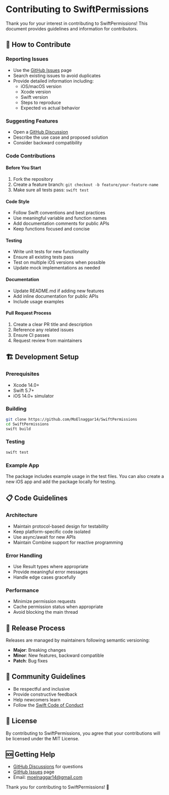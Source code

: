 # Contributing to SwiftPermissions

Thank you for your interest in contributing to SwiftPermissions! This document provides guidelines and information for contributors.

## 🎯 How to Contribute

### Reporting Issues
- Use the [GitHub Issues](https://github.com/MoElnaggar14/SwiftPermissions/issues) page
- Search existing issues to avoid duplicates
- Provide detailed information including:
  - iOS/macOS version
  - Xcode version
  - Swift version
  - Steps to reproduce
  - Expected vs actual behavior

### Suggesting Features
- Open a [GitHub Discussion](https://github.com/MoElnaggar14/SwiftPermissions/discussions)
- Describe the use case and proposed solution
- Consider backward compatibility

### Code Contributions

#### Before You Start
1. Fork the repository
2. Create a feature branch: `git checkout -b feature/your-feature-name`
3. Make sure all tests pass: `swift test`

#### Code Style
- Follow Swift conventions and best practices
- Use meaningful variable and function names
- Add documentation comments for public APIs
- Keep functions focused and concise

#### Testing
- Write unit tests for new functionality
- Ensure all existing tests pass
- Test on multiple iOS versions when possible
- Update mock implementations as needed

#### Documentation
- Update README.md if adding new features
- Add inline documentation for public APIs
- Include usage examples

#### Pull Request Process
1. Create a clear PR title and description
2. Reference any related issues
3. Ensure CI passes
4. Request review from maintainers

## 🏗️ Development Setup

### Prerequisites
- Xcode 14.0+
- Swift 5.7+
- iOS 14.0+ simulator

### Building
```bash
git clone https://github.com/MoElnaggar14/SwiftPermissions
cd SwiftPermissions
swift build
```

### Testing
```bash
swift test
```

### Example App
The package includes example usage in the test files. You can also create a new iOS app and add the package locally for testing.

## 📋 Code Guidelines

### Architecture
- Maintain protocol-based design for testability
- Keep platform-specific code isolated
- Use async/await for new APIs
- Maintain Combine support for reactive programming

### Error Handling
- Use Result types where appropriate
- Provide meaningful error messages
- Handle edge cases gracefully

### Performance
- Minimize permission requests
- Cache permission status when appropriate
- Avoid blocking the main thread

## 🚀 Release Process

Releases are managed by maintainers following semantic versioning:
- **Major**: Breaking changes
- **Minor**: New features, backward compatible
- **Patch**: Bug fixes

## 🤝 Community Guidelines

- Be respectful and inclusive
- Provide constructive feedback
- Help newcomers learn
- Follow the [Swift Code of Conduct](https://swift.org/code-of-conduct/)

## 📝 License

By contributing to SwiftPermissions, you agree that your contributions will be licensed under the MIT License.

## 🆘 Getting Help

- [GitHub Discussions](https://github.com/MoElnaggar14/SwiftPermissions/discussions) for questions
- [GitHub Issues](https://github.com/MoElnaggar14/SwiftPermissions/issues) page
- Email: [moelnaggar14@gmail.com](mailto:moelnaggar14@gmail.com)

Thank you for contributing to SwiftPermissions! 🙏
